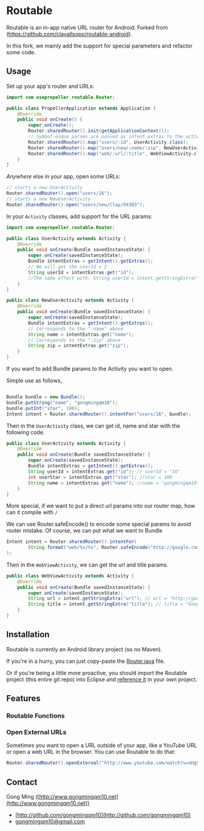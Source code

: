 # Routable

Routable is an in-app native URL router for Android. Forked from (https://github.com/clayallsopp/routable-android).

In this fork, we mainly add the support for special parameters and refactor some code.

## Usage

Set up your app's router and URLs:

```java
import com.usepropeller.routable.Router;

public class PropellerApplication extends Application {
    @Override
    public void onCreate() {
        super.onCreate();
        Router.sharedRouter().init(getApplicationContext());
        // Symbol-esque params are passed as intent extras to the activities, state all basic map rules.
        Router.sharedRouter().map("users/:id", UserActivity.class);
        Router.sharedRouter().map("users/new/:name/:zip", NewUserActivity.class);
        Router.sharedRouter().map("web/:url/:title", WebViewActivity.class);
    }
}
```

*Anywhere* else in your app, open some URLs:

```java
// starts a new UserActivity
Router.sharedRouter().open("users/16");
// starts a new NewUserActivity
Router.sharedRouter().open("users/new/Clay/94303");

```

In your `Activity` classes, add support for the URL params:

```java
import com.usepropeller.routable.Router;

public class UserActivity extends Activity {
    @Override
    public void onCreate(Bundle savedInstanceState) {
        super.onCreate(savedInstanceState);
        Bundle intentExtras = getIntent().getExtras();
        // We will get the userId = 2
        String userId = intentExtras.get("id");
        //The same effect with: String userId = intent.getStringExtra("id");
    }
}

public class NewUserActivity extends Activity {
    @Override
    public void onCreate(Bundle savedInstanceState) {
        super.onCreate(savedInstanceState);
        Bundle intentExtras = getIntent().getExtras();
        // Corresponds to the ":name" above
        String name = intentExtras.get("name");
        // Corresponds to the ":zip" above
        String zip = intentExtras.get("zip");
    }
}
```

If you want to add Bundle params to the Activity you want to open.

Simple use as follows,

```java

Bundle bundle = new Bundle();
bundle.putString("name", "gongmingqm10");
bundle.putInt("star", 100);
Intent intent = Router.sharedRouter().intentFor("users/16", bundle);

```

Then in the `UserActivity` class, we can get id, name and star with the following code.

```java
public class UserActivity extends Activity {
    @Override
    public void onCreate(Bundle savedInstanceState) {
        super.onCreate(savedInstanceState);
        Bundle intentExtras = getIntent().getExtras();
        String userId = intentExtras.get("id"); // userId = "16"
        int userStar = intentExtras.get("star"); //star = 100
        String name = intentExtras.get("name"); //name = "gongmingqm10"
    }
}

```

More special, if we want to put a direct url params into our router map, how can it compile with `/`

We can use Router.safeEncode() to encode some special params to avoid router mistake. Of course, we can put what we want to Bundle

```java
Intent intent = Router.sharedRouter().intentFor(
        String.format("web/%s/%s", Router.safeEncode("http://google.com"), Router.safeEncode("Google"))
);

```

Then in the `WebViewActivity`, we can get the url and title params.

```java
public class WebViewActivity extends Activity {
    @Override
    public void onCreate(Bundle savedInstanceState) {
        super.onCreate(savedInstanceState);
        String url = intent.getStringExtra("url"); // url = "http://google.com"
        String title = intent.getStringExtra("title"); // title = "Google"
    }
}

```

## Installation

Routable is currently an Android library project (so no Maven).

If you're in a hurry, you can just copy-paste the [Router.java](https://github.com/gongmingqm10/routable-android/blob/master/src/com/usepropeller/routable/Router.java) file.

Or if you're being a little more proactive, you should import the Routable project (this entire git repo) into Eclipse and [reference it](http://developer.android.com/tools/projects/projects-eclipse.html#ReferencingLibraryProject) in your own project. 

## Features

### Routable Functions

### Open External URLs

Sometimes you want to open a URL outside of your app, like a YouTube URL or open a web URL in the browser. You can use Routable to do that:

```java
Router.sharedRouter().openExternal("http://www.youtube.com/watch?v=oHg5SJYRHA0")
```

## Contact

Gong Ming ([http://www.gongmingqm10.net](http://www.gongmingqm10.net))

- [http://github.com/gongmingqm10](http://github.com/gongmingqm10)
- [gongmingqm10@gmail.com](gongmingqm10@gmail.com)

